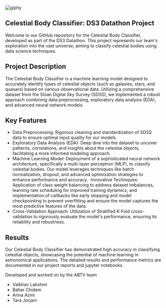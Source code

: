 ![giphy](https://github.com/VaibhavLakshmiS/Celestial-object-labelling/assets/114008903/cc39a8c7-61d9-4e82-a9d4-0f6f5c4484e1)

## Celestial Body Classifier: DS3 Datathon Project

Welcome to our GitHub repository for the Celestial Body Classifier, developed as part of the DS3 Datathon.
This project represents our team's exploration into the vast universe, aiming to classify celestial bodies using data science techniques.

## Project Description
The Celestial Body Classifier is a machine learning model designed to accurately identify types of celestial objects (such as galaxies, stars, and quasars) based on various observational data. Utilizing a comprehensive dataset from the Sloan Digital Sky Survey (SDSS), we implemented a robust approach combining data preprocessing, exploratory data analysis (EDA), and advanced neural network models.

## Key Features
- Data Preprocessing: Rigorous cleaning and standardization of SDSS data to ensure optimal input quality for our models.
- Exploratory Data Analysis (EDA): Deep dive into the dataset to uncover patterns, correlations, and insights about the celestial objects, facilitating a more informed modeling approach.
- Machine Learning Model: Deployment of a sophisticated neural network architecture, specifically a multi-layer perceptron (MLP), to classify celestial bodies. Our model leverages techniques like batch normalization, dropout, and advanced optimization strategies to enhance performance and accuracy.
-Innovative Techniques: Application of class weight balancing to address dataset imbalances, learning rate scheduling for improved training dynamics, and implementation of callbacks like early stopping and model checkpointing to prevent overfitting and ensure the model captures the most predictive features of the data.
- Cross-Validation Approach: Utilization of Stratified K-Fold cross-validation to rigorously evaluate the model's performance, ensuring its reliability and robustness.
## Results
Our Celestial Body Classifier has demonstrated high accuracy in classifying celestial objects, showcasing the potential of machine learning in astronomical applications. The detailed results and performance metrics are documented in our project reports and jupyter notebooks.

Developed and worked on by the ABTV team

- Vaibhav Lakshmi
- Bahar Chidem
- Arina Azmi
- Tara Jorjani
